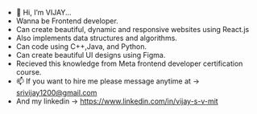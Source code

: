 - 👋 Hi, I’m VIJAY...
- Wanna be Frontend developer.
- Can create beautiful, dynamic and responsive websites using React.js
- Also implements data structures and algorithms.
- Can code using C++,Java, and Python.
- Can create beautiful UI designs using Figma.
- Recieved this knowledge from Meta frontend developer certification course.
- 📫 If you want to hire me please message anytime at -> srivijay1200@gmail.com
- And my linkedin -> https://www.linkedin.com/in/vijay-s-v-mit

<!---
Vijay13899/Vijay13899 is a ✨ special ✨ repository because its `README.md` (this file) appears on your GitHub profile.
You can click the Preview link to take a look at your changes.
--->
